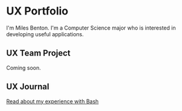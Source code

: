 # UX Portfolio

I'm Miles Benton. I'm a Computer Science major who is interested in developing useful applications.

## UX Team Project

Coming soon.

## UX Journal

[Read about my experience with Bash](j01/)
